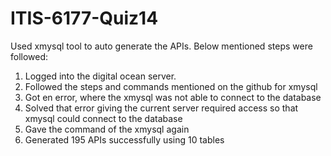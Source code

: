 # ITIS-6177-Quiz14

Used xmysql tool to auto generate the APIs.
Below mentioned steps were followed:
1. Logged into the digital ocean server.
2. Followed the steps and commands mentioned on the github for xmysql
3. Got en error, where the xmysql was not able to connect to the database 
4. Solved that error giving the current server required access so that xmysql could connect to the database
5. Gave the command of the xmysql again 
6. Generated 195 APIs successfully using 10 tables
